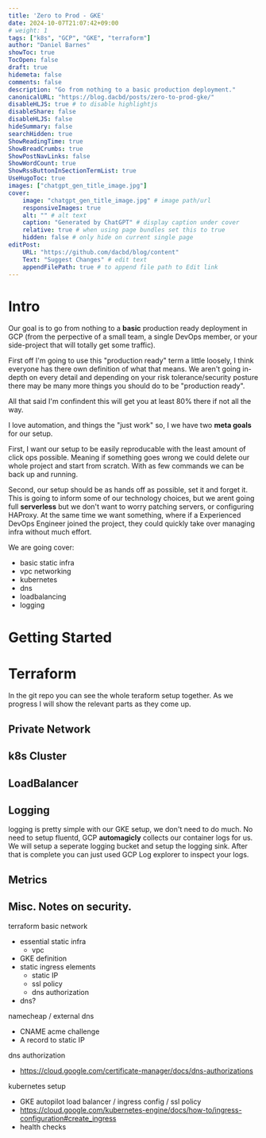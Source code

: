```yaml
---
title: 'Zero to Prod - GKE'
date: 2024-10-07T21:07:42+09:00
# weight: 1
tags: ["k8s", "GCP", "GKE", "terraform"]
author: "Daniel Barnes"
showToc: true
TocOpen: false
draft: true
hidemeta: false
comments: false
description: "Go from nothing to a basic production deployment."
canonicalURL: "https://blog.dacbd/posts/zero-to-prod-gke/"
disableHLJS: true # to disable highlightjs
disableShare: false
disableHLJS: false
hideSummary: false
searchHidden: true
ShowReadingTime: true
ShowBreadCrumbs: true
ShowPostNavLinks: false
ShowWordCount: true
ShowRssButtonInSectionTermList: true
UseHugoToc: true
images: ["chatgpt_gen_title_image.jpg"]
cover:
    image: "chatgpt_gen_title_image.jpg" # image path/url
    responsiveImages: true
    alt: "" # alt text
    caption: "Generated by ChatGPT" # display caption under cover
    relative: true # when using page bundles set this to true
    hidden: false # only hide on current single page
editPost:
    URL: "https://github.com/dacbd/blog/content"
    Text: "Suggest Changes" # edit text
    appendFilePath: true # to append file path to Edit link
---
```


# Intro

Our goal is to go from nothing to a __basic__ production ready deployment in GCP (from the perpective of a small team, a single DevOps member, or your side-project that will totally get some traffic).

First off I'm going to use this "production ready" term a little loosely, I think everyone has there own definition of what that means.
We aren't going in-depth on every detail and depending on your risk tolerance/security posture there may be many more things you should do to be "production ready".

All that said I'm confindent this will get you at least 80% there if not all the way.

I love automation, and things the "just work" so, I we have two __meta goals__ for our setup.

First, I want our setup to be easily reproducable with the least amount of click ops possible.
Meaning if something goes wrong we could delete our whole project and start from scratch.
With as few commands we can be back up and running.

Second, our setup should be as hands off as possible, set it and forget it.
This is going to inform some of our technology choices, but we arent going full __serverless__ but we don't want to worry patching servers, or configuring HAProxy.
At the same time we want something, where if a Experienced DevOps Engineer joined the project, they could quickly take over managing infra without much effort.


We are going cover:
- basic static infra
- vpc networking
- kubernetes
- dns
- loadbalancing
- logging

# Getting Started



# Terraform

In the git repo you can see the whole teraform setup together.
As we progress I will show the relevant parts as they come up.

## Private Network

## k8s Cluster

## LoadBalancer

## Logging

logging is pretty simple with our GKE setup, we don't need to do much.
No need to setup fluentd, GCP **automagicly** collects our container logs for us.
We will setup a seperate logging bucket and setup the logging sink.
After that is complete you can just used GCP Log explorer to inspect your logs.

## Metrics

## Misc. Notes on security.







terraform basic network
- essential static infra
    - vpc
- GKE definition
- static ingress elements
    - static IP
    - ssl policy
    - dns authorization
- dns? 

namecheap / external dns
- CNAME acme challenge
- A record to static IP

dns authorization
- https://cloud.google.com/certificate-manager/docs/dns-authorizations


kubernetes setup
- GKE autopilot
load balancer / ingress config / ssl policy
- https://cloud.google.com/kubernetes-engine/docs/how-to/ingress-configuration#create_ingress
- health checks



